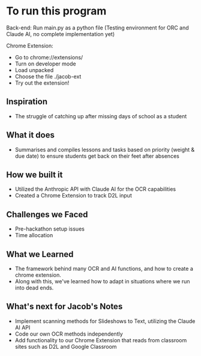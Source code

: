 # To run this program

Back-end:
Run main.py as a python file (Testing environment for ORC and Claude AI, no complete implementation yet)

Chrome Extension:

- Go to chrome://extensions/
- Turn on developer mode
- Load unpacked
- Choose the file ./jacob-ext
- Try out the extension!

## Inspiration

- The struggle of catching up after missing days of school as a student

## What it does

- Summarises and compiles lessons and tasks based on priority (weight & due date) to ensure students get back on their feet after absences

## How we built it

- Utilized the Anthropic API with Claude AI for the OCR capabilities
- Created a Chrome Extension to track D2L input

## Challenges we Faced

- Pre-hackathon setup issues
- Time allocation

## What we Learned

- The framework behind many OCR and AI functions, and how to create a chrome extension.
- Along with this, we've learned how to adapt in situations where we run into dead ends.

## What's next for Jacob's Notes

- Implement scanning methods for Slideshows to Text, utilizing the Claude AI API
- Code our own OCR methods independently
- Add functionality to our Chrome Extension that reads from classroom sites such as D2L and Google Classroom
